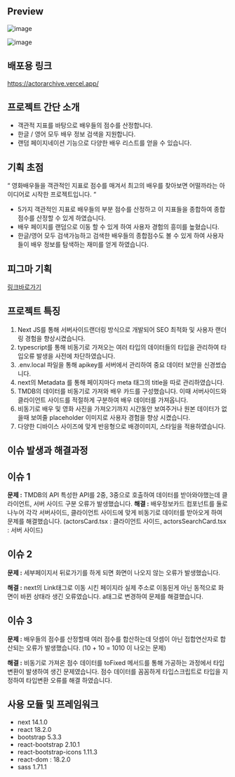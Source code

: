 ## Preview 
![image](https://github.com/YoHaiYo/ActorArchive/assets/124754510/e5554384-116f-41b9-9fa9-92e9a2af45d3)

![image](https://github.com/YoHaiYo/ActorArchive/assets/124754510/adb3b27d-25d9-4aa9-adca-8d6d8a80634c)
	
## 배포용 링크
https://actorarchive.vercel.app/

## 프로젝트 간단 소개 
- 객관적 지표를 바탕으로 배우들의 점수를 산정합니다.
- 한글 / 영어 모두 배우 정보 검색을 지원합니다.
- 랜덤 페이지네이션 기능으로 다양한 배우 리스트를 얻을 수 있습니다.  

## 기획 초점
“ 영화배우들을 객관적인 지표로 점수를 매겨서 최고의 배우를 찾아보면 어떨까라는 아이디어로 시작한 프로젝트입니다. “
- 5가지 객관적인 지표로 배우들의 부분 점수를 산정하고 이 지표들을 종합하여 종합점수를 산정할 수 있게 하였습니다. 
- 배우 페이지를 랜덤으로 이동 할 수 있게 하여 사용자 경험의 흥미를 높혔습니다.
- 한글/영어 모두 검색가능하고 검색한 배우들의 종합점수도 볼 수 있게 하여 사용자들이 배우 정보를 탐색하는 재미를 얻게 하였습니다.

## 피그마 기획
[링크바로가기](https://www.figma.com/file/YoztuZE2rJGrX8PQGnnCyQ/ActorArchive?type=design&node-id=0-1&mode=design&t=OYgQjUIHA5ctLd21-0)

## 프로젝트 특징
1. Next JS를 통해 서버사이드랜더링 방식으로 개발되어 SEO 최적화 및 사용자 랜더링 경험을 향상시켰습니다.
3. typescript를 통해 비동기로 가져오는 여러 타입의 데이터들의 타입을 관리하여 타입오류 발생을 사전에 차단하였습니다. 
4. .env.local 파일을 통해 apikey를 서버에서 관리하여 중요 데이터 보안을 신경썼습니다. 
5. next의 Metadata 를 통해 페이지마다 meta 태그의 title을 따로 관리하였습니다.
6. TMDB의 데이터를 비동기로 가져와 배우 카드를 구성했습니다. 이때 서버사이드와 클라이언트 사이드를 적절하게 구분하여 배우 데이터를 가져옵니다.
7. 비동기로 배우 및 영화 사진을 가져오기까지 시간동안 보여주거나 원본 데이터가 없을때 보여줄 placeholder 이미지로 사용자 경험을 향상 시켰습니다.
8. 다양한 디바이스 사이즈에 맞게 반응형으로 배경이미지, 스타일을 적용하였습니다.

## 이슈 발생과 해결과정
## 이슈 1 
**문제 :** TMDB의 API 특성한 API를 2중, 3중으로 호출하여 데이터를 받아와야했는데 클라이언트, 서버 사이드 구분 오류가 발생했습니다.
**해결 :** 배우정보카드 컴포넌트를 둘로 나누어 각각 서버사이드, 클라이언트 사이드에 맞게 비동기로 데이터를 받아오게 하여 문제를 해결했습니다. 
(actorsCard.tsx : 클라이언트 사이드, actorsSearchCard.tsx : 서버 사이드)

## 이슈 2 
**문제 :** 세부페이지서 뒤로가기를 하게 되면 화면이 나오지 않는 오류가 발생했습니다.

**해결 :** next의 Link태그로 이동 시킨 페이지라 실제 주소로 이동된게 아닌 동적으로 화면이 바뀐 상태라 생긴 오류였습니다. a태그로 변경하여 문제를 해결했습니다. 

## 이슈 3 
**문제 :** 배우들의 점수를 산정할때 여러 점수를 합산하는데 덧셈이 아닌 접합연산자로 합산되는 오류가 발생했습니다. (10 + 10 = 1010 이 나오는 문제)

**해결 :**
비동기로 가져온 점수 데이터를 toFixed 메서드를 통해 가공하는 과정에서 타입변환이 발생하여 생긴 문제였습니다. 
점수 데이터를 꼼꼼하게 타입스크립트로 타입을 지정하여 타입변환 오류를 해결 하였습니다. 

## 사용 모듈 및 프레임워크
- next 14.1.0
- react 18.2.0
- bootstrap 5.3.3
- react-bootstrap 2.10.1
- react-bootstrap-icons 1.11.3
- react-dom : 18.2.0
- sass 1.71.1

